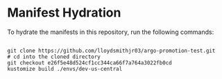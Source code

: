 
# Manifest Hydration

To hydrate the manifests in this repository, run the following commands:

```shell

git clone https://github.com/lloydsmithjr03/argo-promotion-test.git
# cd into the cloned directory
git checkout e26f5e48d524cf1cc344ca66f7a764a3022fb0cd
kustomize build ./envs/dev-us-central
```